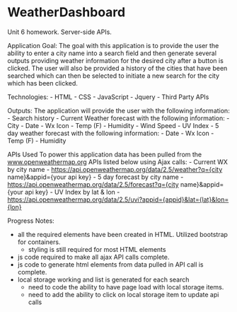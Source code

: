 # WeatherDashboard
Unit 6 homework.  Server-side APIs.

Application Goal:
The goal with this application is to provide the user the ability to enter a city name into a search field and then generate several outputs providing weather information for the desired city after a button is clicked.  The user will also be provided a history of the cities that have been searched which can then be selected to initiate a new search for the city which has been clicked.  

Technologies:
    - HTML
    - CSS
    - JavaScript
    - Jquery
    - Third Party APIs

Outputs:
The application will provide the user with the following information:
    - Search history
    - Current Weather forecast with the following information:
        - City
        - Date
        - Wx Icon
        - Temp (F)
        - Humidity
        - Wind Speed
        - UV Index
    - 5 day weather forecast  with the following information:
        - Date
        - Wx Icon
        - Temp (F)
        - Humidity

APIs Used
To power this application data has been pulled from the www.openweathermap.org APIs listed below using Ajax calls:
    -  Current WX by city name - https://api.openweathermap.org/data/2.5/weather?q={city name}&appid={your api key}
    -  5 day forecast by city name - https://api.openweathermap.org/data/2.5/forecast?q={city name}&appid={your api key}
    -  UV Index by lat & lon - https://api.openweathermap.org/data/2.5/uvi?appid={appid}&lat={lat}&lon={lon}

Progress Notes:
- all the required elements have been created in HTML. Utilized bootstrap for containers.  
    - styling is still required for most HTML elements
- js code required to make all ajax API calls complete.
- js code to generate html elements from data pulled in API call is complete.
- local storage working and list is generated for each search
    - need to code the ability to have page load with local storage items.
    - need to add the ability to click on local storage item to update api calls



